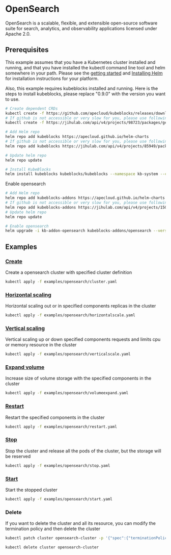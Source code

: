 # OpenSearch

OpenSearch is a scalable, flexible, and extensible open-source software suite for search, analytics, and observability applications licensed under Apache 2.0.

## Prerequisites

This example assumes that you have a Kubernetes cluster installed and running, and that you have installed the kubectl command line tool and helm somewhere in your path. Please see the [getting started](https://kubernetes.io/docs/setup/)  and [Installing Helm](https://helm.sh/docs/intro/install/) for installation instructions for your platform.

Also, this example requires kubeblocks installed and running. Here is the steps to install kubeblocks, please replace "0.9.0" with the version you want to use.
```bash
# Create dependent CRDs
kubectl create -f https://github.com/apecloud/kubeblocks/releases/download/v0.9.0/kubeblocks_crds.yaml
# If github is not accessible or very slow for you, please use following command instead
kubectl create -f https://jihulab.com/api/v4/projects/98723/packages/generic/kubeblocks/v0.9.0/kubeblocks_crds.yaml

# Add Helm repo 
helm repo add kubeblocks https://apecloud.github.io/helm-charts
# If github is not accessible or very slow for you, please use following repo instead
helm repo add kubeblocks https://jihulab.com/api/v4/projects/85949/packages/helm/stable

# Update helm repo
helm repo update

# Install KubeBlocks
helm install kubeblocks kubeblocks/kubeblocks --namespace kb-system --create-namespace --version="0.9.0"
```
Enable opensearch
```bash
# Add Helm repo 
helm repo add kubeblocks-addons https://apecloud.github.io/helm-charts
# If github is not accessible or very slow for you, please use following repo instead
helm repo add kubeblocks-addons https://jihulab.com/api/v4/projects/150246/packages/helm/stable
# Update helm repo
helm repo update

# Enable opensearch 
helm upgrade -i kb-addon-opensearch kubeblocks-addons/opensearch --version 0.9.0 -n kb-system  
``` 

## Examples

### [Create](./../../examples/opensearch/cluster.yaml) 
Create a opensearch cluster with specified cluster definition 
```bash
kubectl apply -f examples/opensearch/cluster.yaml
```

### [Horizontal scaling](./../../examples/opensearch/horizontalscale.yaml)
Horizontal scaling out or in specified components replicas in the cluster
```bash
kubectl apply -f examples/opensearch/horizontalscale.yaml
```

### [Vertical scaling](./../../examples/opensearch/verticalscale.yaml)
Vertical scaling up or down specified components requests and limits cpu or memory resource in the cluster
```bash
kubectl apply -f examples/opensearch/verticalscale.yaml
```

### [Expand volume](./../../examples/opensearch/volumeexpand.yaml)
Increase size of volume storage with the specified components in the cluster
```bash
kubectl apply -f examples/opensearch/volumeexpand.yaml
```

### [Restart](./../../examples/opensearch/restart.yaml)
Restart the specified components in the cluster
```bash
kubectl apply -f examples/opensearch/restart.yaml
```

### [Stop](./../../examples/opensearch/stop.yaml)
Stop the cluster and release all the pods of the cluster, but the storage will be reserved
```bash
kubectl apply -f examples/opensearch/stop.yaml
```

### [Start](./../../examples/opensearch/start.yaml)
Start the stopped cluster
```bash
kubectl apply -f examples/opensearch/start.yaml
```

### Delete
If you want to delete the cluster and all its resource, you can modify the termination policy and then delete the cluster
```bash
kubectl patch cluster opensearch-cluster -p '{"spec":{"terminationPolicy":"WipeOut"}}' --type="merge"

kubectl delete cluster opensearch-cluster
```
